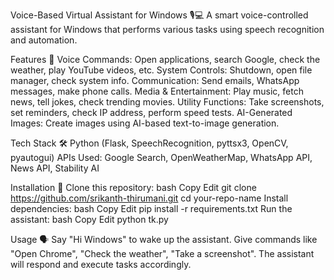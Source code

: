 Voice-Based Virtual Assistant for Windows 🎙️💻
A smart voice-controlled assistant for Windows that performs various tasks using speech recognition and automation.

Features 🚀
Voice Commands: Open applications, search Google, check the weather, play YouTube videos, etc.
System Controls: Shutdown, open file manager, check system info.
Communication: Send emails, WhatsApp messages, make phone calls.
Media & Entertainment: Play music, fetch news, tell jokes, check trending movies.
Utility Functions: Take screenshots, set reminders, check IP address, perform speed tests.
AI-Generated Images: Create images using AI-based text-to-image generation.



Tech Stack 🛠️
Python (Flask, SpeechRecognition, pyttsx3, OpenCV, pyautogui)
APIs Used: Google Search, OpenWeatherMap, WhatsApp API, News API, Stability AI



Installation 🔧
Clone this repository:
bash
Copy
Edit
git clone https://github.com/srikanth-thirumani.git
cd your-repo-name
Install dependencies:
bash
Copy
Edit
pip install -r requirements.txt
Run the assistant:
bash
Copy
Edit
python tk.py


Usage 🗣️
Say "Hi Windows" to wake up the assistant.
Give commands like "Open Chrome", "Check the weather", "Take a screenshot".
The assistant will respond and execute tasks accordingly.
